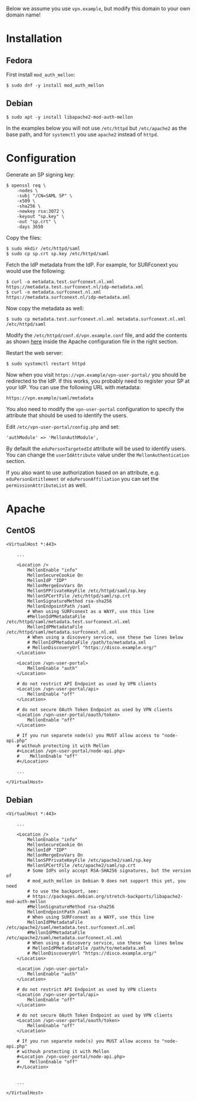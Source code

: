 Below we assume you use `vpn.example`, but modify this domain to your own 
domain name!

# Installation

## Fedora 

First install `mod_auth_mellon`:

    $ sudo dnf -y install mod_auth_mellon

## Debian

    $ sudo apt -y install libapache2-mod-auth-mellon

In the examples below you will not use `/etc/httpd` but `/etc/apache2` as the
base path, and for `systemctl` you use `apache2` instead of `httpd`.

# Configuration

Generate an SP signing key:

    $ openssl req \
        -nodes \
        -subj "/CN=SAML SP" \
        -x509 \
        -sha256 \
        -newkey rsa:3072 \
        -keyout "sp.key" \
        -out "sp.crt" \
        -days 3650

Copy the files:

    $ sudo mkdir /etc/httpd/saml
    $ sudo cp sp.crt sp.key /etc/httpd/saml

Fetch the IdP metadata from the IdP. For example, for SURFconext you would use 
the following:

    $ curl -o metadata.test.surfconext.nl.xml https://metadata.test.surfconext.nl/idp-metadata.xml
    $ curl -o metadata.surfconext.nl.xml https://metadata.surfconext.nl/idp-metadata.xml

Now copy the metadata as well:

    $ sudo cp metadata.test.surfconext.nl.xml metadata.surfconext.nl.xml /etc/httpd/saml

Modify the `/etc/httpd/conf.d/vpn.example.conf` file, and add the contents as
shown [here](#apache) inside the Apache configuration file in the right 
section.

Restart the web server:

    $ sudo systemctl restart httpd

Now when you visit `https://vpn.example/vpn-user-portal/` you should be 
redirected to the IdP. If this works, you probably need to register your SP
at your IdP. You can use the following URL with metadata:

    https://vpn.example/saml/metadata

You also need to modify the `vpn-user-portal` configuration to specify the 
attribute that should be used to identify the users.

Edit `/etc/vpn-user-portal/config.php` and set:

    'authModule' => 'MellonAuthModule',

By default the `eduPersonTargetedId` attribute will be used to identify users.
You can change the `userIdAttribute` value under the `MellonAuthentication` 
section.

If you also want to use authorization based on an attribute, e.g. 
`eduPersonEntitlement` or `eduPersonAffiliation` you can set the 
`permissionAttributeList` as well.

# Apache

## CentOS 

    <VirtualHost *:443>

        ...

        <Location />
            MellonEnable "info"
            MellonSecureCookie On
            MellonIdP "IDP"
            MellonMergeEnvVars On
            MellonSPPrivateKeyFile /etc/httpd/saml/sp.key
            MellonSPCertFile /etc/httpd/saml/sp.crt
            MellonSignatureMethod rsa-sha256
            MellonEndpointPath /saml
            # When using SURFconext as a WAYF, use this line
            #MellonIdPMetadataFile /etc/httpd/saml/metadata.test.surfconext.nl.xml
            MellonIdPMetadataFile /etc/httpd/saml/metadata.surfconext.nl.xml
            # When using a discovery service, use these two lines below 
            # MellonIdPMetadataFile /path/to/metadata.xml
            # MellonDiscoveryUrl "https://disco.example.org/"
        </Location>
        
        <Location /vpn-user-portal>
            MellonEnable "auth"
        </Location>
        
    	# do not restrict API Endpoint as used by VPN clients
        <Location /vpn-user-portal/api>
            MellonEnable "off"
        </Location>
		
        # do not secure OAuth Token Endpoint as used by VPN clients
        <Location /vpn-user-portal/oauth/token>
            MellonEnable "off"
        </Location>
		
	    # If you run separete node(s) you MUST allow access to "node-api.php" 
	    # withouh protecting it with Mellon
	    #<Location /vpn-user-portal/node-api.php>
        #    MellonEnable "off"
        #</Location>

        ...

    </VirtualHost>

## Debian

    <VirtualHost *:443>

        ...

        <Location />
            MellonEnable "info"
            MellonSecureCookie On
            MellonIdP "IDP"
            MellonMergeEnvVars On
            MellonSPPrivateKeyFile /etc/apache2/saml/sp.key
            MellonSPCertFile /etc/apache2/saml/sp.crt
            # Some IdPs only accept RSA-SHA256 signatures, but the version of
            # mod_auth_mellon in Debian 9 does not support this yet, you need
            # to use the backport, see: 
            # https://packages.debian.org/stretch-backports/libapache2-mod-auth-mellon 
            #MellonSignatureMethod rsa-sha256
            MellonEndpointPath /saml
            # When using SURFconext as a WAYF, use this line
            MellonIdPMetadataFile /etc/apache2/saml/metadata.test.surfconext.nl.xml
            #MellonIdPMetadataFile /etc/apache2/saml/metadata.surfconext.nl.xml
            # When using a discovery service, use these two lines below 
            # MellonIdPMetadataFile /path/to/metadata.xml
            # MellonDiscoveryUrl "https://disco.example.org/"
        </Location>

        <Location /vpn-user-portal>
            MellonEnable "auth"
        </Location>
        
    	# do not restrict API Endpoint as used by VPN clients
        <Location /vpn-user-portal/api>
            MellonEnable "off"
        </Location>
		
        # do not secure OAuth Token Endpoint as used by VPN clients
        <Location /vpn-user-portal/oauth/token>
            MellonEnable "off"
        </Location>
		
	    # If you run separete node(s) you MUST allow access to "node-api.php" 
	    # withouh protecting it with Mellon
	    #<Location /vpn-user-portal/node-api.php>
        #    MellonEnable "off"
        #</Location>


        ...

    </VirtualHost>
